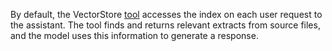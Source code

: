 By default, the VectorStore [tool](../../../foundation-models/concepts/assistant/tools/index.md) accesses the index on each user request to the assistant. The tool finds and returns relevant extracts from source files, and the model uses this information to generate a response.